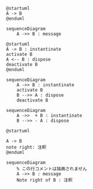 ```puml
@startuml
A -> B
@enduml
```

```mermaid
sequenceDiagram
    A ->> B : message
```

```puml
@startuml
A -> B : instantinate
activate B
A <-- B : dispose
deactivate B
@enduml
```

```mermaid
sequenceDiagram
    A ->> B : instantinate
    activate B
    B -->> A : dispose
    deactivate B
```

```mermaid
sequenceDiagram
    A ->>  + B : instantinate
    B -->> - A : dispose
```


```puml
@startuml

A -> B
note right: 注釈
@enduml
```

```mermaid
sequenceDiagram
    % この行コメントは描画されません
    A ->> B : message
    Note right of B : 注釈
```
